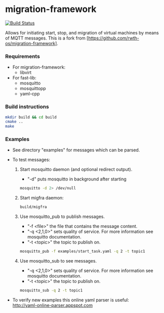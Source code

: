 <!---
This file is part of migration-framework.
Copyright (C) 2015 RWTH Aachen University - ACS

This file is licensed under the GNU Lesser General Public License Version 3
Version 3, 29 June 2007. For details see 'LICENSE.md' in the root directory.
-->

# migration-framework
[![Build Status](https://travis-ci.org/fast-project/migration-framework.svg?branch=master)](https://travis-ci.org/fast-project/migration-framework)

Allows for initiating start, stop, and migration of virtual machines by means of MQTT messages.
This is a fork from [https://github.com/rwth-os/migration-framework].

### Requirements
* For migration-framework:
  * libvirt
* For fast-lib:
  * mosquitto
  * mosquittopp
  * yaml-cpp

### Build instructions
```bash
mkdir build && cd build
cmake ..
make
```

### Examples

* See directory "examples" for messages which can be parsed.

* To test messages:  
  1. Start mosquitto daemon (and optional redirect output).
     * "-d" puts mosquitto in background after starting  
     ```bash
     mosquitto -d 2> /dev/null
     ```
  2. Start migfra daemon:  
     
     ```bash
     build/migfra
     ```
  3. Use mosquitto\_pub to publish messages.
     * "-f \<file\>" the file that contains the message content.
     * "-q \<2,1,0\>" sets quality of service. For more information see mosquitto documentation.
     * "-t \<topic\>" the topic to publish on.  
     ```bash
     mosquitto_pub -f examples/start_task.yaml -q 2 -t topic1  
     ```  
  4. Use mosquitto\_sub to see messages.  
     * "-q \<2,1,0\>" sets quality of service. For more information see mosquitto documentation.  
     * "-t \<topic\>" the topic to publish on.
     ```bash
     mosquitto_sub -q 2 -t topic1  
     ```  

* To verify new examples this online yaml parser is useful:  
  http://yaml-online-parser.appspot.com
